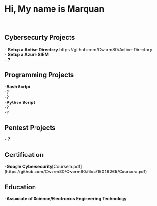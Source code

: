  <h1>Hi, My name is Marquan</h1><br>

<h2>Cybersecurty Projects</h2>
- <b> Setup a Active Directory</b> https://github.com/Cworm80/Active-Directory <br>
- <b> Setup a Azure SIEM </b> <br>
- <b>?</b>

<h2>Programming Projects</h2>
-<b>Bash Script</b> <br>
-?
<br>
-?
<br>
-<b>Python Script</b> <br>
-?
<br>
-?
<h2>Pentest Projects</h2>
- <b>?</b> <br>


<h2>Certification</h2>
-<b>Google Cybersecurity</b>[Coursera.pdf](https://github.com/Cworm80/Cworm80/files/15046265/Coursera.pdf)

<h2>Education</h2>
-<b>Associate of Science/Electronics Engineering Technology	</b>


